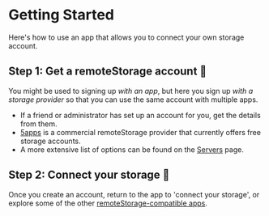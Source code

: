 # Getting Started

Here's how to use an app that allows you to connect your own storage account.

## Step 1: **Get a remoteStorage account** 🔑

You might be used to signing up _with an app_, but here you sign up _with a storage provider_ so that you can use the same account with multiple apps.

- If a friend or administrator has set up an account for you, get the details from them.
- [5apps](https://5apps.com/storage/beta) is a commercial remoteStorage provider that currently offers free storage accounts.
- A more extensive list of options can be found on the [Servers](/servers) page.

## Step 2: **Connect your storage** 🔌

Once you create an account, return to the app to 'connect your storage', or explore some of the other [remoteStorage-compatible apps](/apps).
